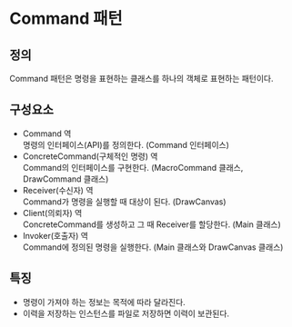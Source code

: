 # Command 패턴
## 정의
Command 패턴은 명령을 표현하는 클래스를 하나의 객체로 표현하는 패턴이다.

## 구성요소
- Command 역<br>
명령의 인터페이스(API)를 정의한다. (Command 인터페이스)
- ConcreteCommand(구체적인 명령) 역<br>
Command의 인터페이스를 구현한다. (MacroCommand 클래스, DrawCommand 클래스)
- Receiver(수신자) 역<br>
Command가 명령을 실행할 때 대상이 된다. (DrawCanvas)
- Client(의뢰자) 역<br>
ConcreteCommand를 생성하고 그 때 Receiver를 할당한다. (Main 클래스)
- Invoker(호출자) 역<br>
Command에 정의된 명령을 실행한다. (Main 클래스와 DrawCanvas 클래스)

## 특징
- 명령이 가져야 하는 정보는 목적에 따라 달라진다.
- 이력을 저장하는 인스턴스를 파일로 저장하면 이력이 보관된다.